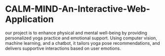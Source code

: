 # CALM-MIND-An-Interactive-Web-Application
our project is to enhance physical and mental well-being by providing personalized yoga practice and emotional support. Using computer vision, machine learning, and a chatbot, it tailors yoga pose recommendations, and delivers supportive interactions based on user emotions.
